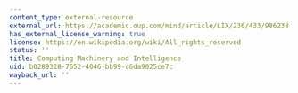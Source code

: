 ```yaml
---
content_type: external-resource
external_url: https://academic.oup.com/mind/article/LIX/236/433/986238
has_external_license_warning: true
license: https://en.wikipedia.org/wiki/All_rights_reserved
status: ''
title: Computing Machinery and Intelligence
uid: b0289328-7652-4046-bb99-c6da9025ce7c
wayback_url: ''
---
```

